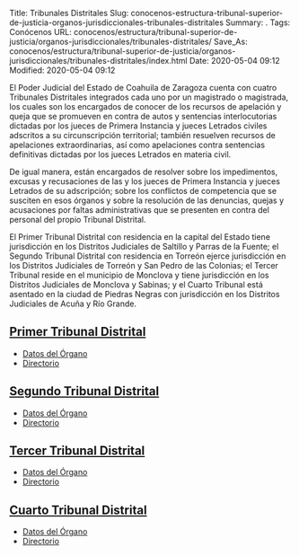 Title: Tribunales Distritales
Slug: conocenos-estructura-tribunal-superior-de-justicia-organos-jurisdiccionales-tribunales-distritales
Summary: .
Tags: Conócenos
URL: conocenos/estructura/tribunal-superior-de-justicia/organos-jurisdiccionales/tribunales-distritales/
Save_As: conocenos/estructura/tribunal-superior-de-justicia/organos-jurisdiccionales/tribunales-distritales/index.html
Date: 2020-05-04 09:12
Modified: 2020-05-04 09:12


El Poder Judicial del Estado de Coahuila de Zaragoza cuenta con cuatro Tribunales Distritales integrados cada uno por un magistrado o magistrada, los cuales son los encargados de conocer de los recursos de apelación y queja que se promueven en contra de autos y sentencias interlocutorias dictadas por los jueces de Primera Instancia y jueces Letrados civiles adscritos a su circunscripción territorial; también resuelven recursos de apelaciones extraordinarias, así como apelaciones contra sentencias definitivas dictadas por los jueces Letrados en materia civil.

De igual manera, están encargados de resolver sobre los impedimentos, excusas y recusaciones de las y los jueces de Primera Instancia y jueces Letrados de su adscripción; sobre los conflictos de competencia que se susciten en esos órganos y sobre la resolución de las denuncias, quejas y acusaciones por faltas administrativas que se presenten en contra del personal del propio Tribunal Distrital.

El Primer Tribunal Distrital con residencia en la capital del Estado tiene jurisdicción en los Distritos Judiciales de Saltillo y Parras de la Fuente; el Segundo Tribunal Distrital con residencia en Torreón ejerce jurisdicción en los Distritos Judiciales de Torreón y San Pedro de las Colonias; el Tercer Tribunal reside en el municipio de Monclova y tiene jurisdicción en los Distritos Judiciales de Monclova y Sabinas; y el Cuarto Tribunal está asentado en la ciudad de Piedras Negras con jurisdicción en los Distritos Judiciales de Acuña y Río Grande.

## [Primer Tribunal Distrital](primer-tribunal-distrital/)

* [Datos del Órgano](primer-tribunal-distrital/datos-del-organo/)
* [Directorio](primer-tribunal-distrital/directorio/)

## [Segundo Tribunal Distrital](segundo-tribunal-distrital/)

* [Datos del Órgano](segundo-tribunal-distrital/datos-del-organo/)
* [Directorio](segundo-tribunal-distrital/directorio/)

## [Tercer Tribunal Distrital](tercer-tribunal-distrital/)

* [Datos del Órgano](tercer-tribunal-distrital/datos-del-organo/)
* [Directorio](tercer-tribunal-distrital/directorio/)

## [Cuarto Tribunal Distrital](cuarto-tribunal-distrital/)

* [Datos del Órgano](cuarto-tribunal-distrital/datos-del-organo/)
* [Directorio](cuarto-tribunal-distrital/directorio/)



